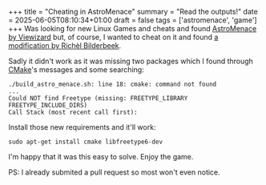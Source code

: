 +++
title = "Cheating in AstroMenace"
summary = "Read the outputs!"
date = 2025-06-05T08:10:34+01:00
draft = false
tags = ['astromenace', 'game']
+++
Was looking for new Linux Games and cheats and found [AstroMenace by Viewizard](https://viewizard.com/) but, of course, I wanted to cheat on it and found [a modification by Richèl Bilderbeek](https://github.com/richelbilderbeek/astro_menace_cheat).

Sadly it didn't work as it was missing two packages which I found through [CMake](https://cmake.org/)'s messages and some searching:

```
./build_astro_menace.sh: line 18: cmake: command not found
...
Could NOT find Freetype (missing: FREETYPE_LIBRARY FREETYPE_INCLUDE_DIRS)
Call Stack (most recent call first):
```

Install those new requirements and it'll work:
```
sudo apt-get install cmake libfreetype6-dev
```

I'm happy that it was this easy to solve. Enjoy the game.

PS: I already submited a pull request so most won't even notice.
